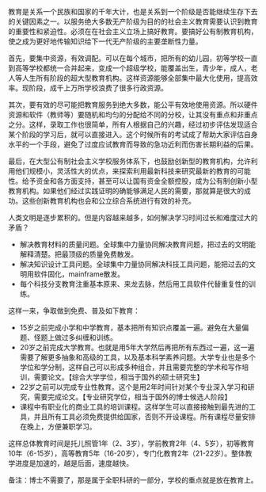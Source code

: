 教育是关系一个民族和国家的千年大计，也是关系到一个阶级是否能继续生存下去的关键因素之一。以服务绝大多数无产阶级为目的的社会主义教育需要认识到教育的重要性和紧迫性。必须在在社会主义立场上搞好教育。要搞好公有制教育机构，使之成为更好地传输知识给下一代无产阶级的主要垄断性力量。

首先，要集中资源，有效调配。可以在每个城市，把所有的幼儿园，初等学校一直到高等学校都统一合并起来，变成一个超级学校，能覆盖出生，青少年，成人，老人等人生所有阶段的超大型教育机构。这样资源能够全部集中最大化使用，提高效率。现阶段，成千上万所学校浪费了很多行政资源。 

其次，要有效的尽可能把教育服务到绝大多数，能公平有效地使用资源。所以硬件资源和软件（教师等）要随机和均匀的分配给不同的分校，让其没有重点和非重点之分。这样，录取工作也很简单，所有人根据自己的兴趣，经过初步评估发现适合某个阶段的学习后，就可以直接进入。这个时候所有的考试成了帮助大家评估自身水平的一个手段，避免了过度应试教育而导致的急功近利而伤害长期利益的后果。

最后，在大型公有制社会主义学校服务体系下，也鼓励创新型的教育机构，允许利用他们规模小，灵活性大的优点，来探索利用最新科技来研究最新的教育的可能性。给予资金和各方面支持，甚至可以让国有资金全额控股，成为公有制创新小型教育机构。如果他们经过实践证明的确能够满足人民的需要，那就算是很大的成功。这些创新教育机构也会和公立综合系统进行有效的补充。

人类文明是逐步累积的。但是内容越来越多，如何解决学习时间过长和难度过大的矛盾？
* 解决教育材料的质量问题。全球集中力量协同解决教育问题，把过去的文明能解释清楚。把最顶级的质量免费散发。
* 解决知识设计工具问题。全球集中力量协同解决科技工具问题，能把过去的文明用软件固化，mainframe散发。
* 每个科技分支教育注重基本原来、来龙去脉，然后用工具软件代替重复性的训练。

这样一来，争取做到免费、普及如下教育：
* 15岁之前完成小学和中学教育，基本把所有知识点覆盖一遍。避免在大量偏题、怪题上做过多纠缠和训练。
* 20岁之前完成大学教育。也就是用5年大学然后再把所有东西过一遍，这一遍需要了解更多抽象和高级的工具，以及基本科学素养问题。大学专业也是多个学位和学分制，这样自己可以形成多种组合，并且需要完整的学术和写作培训，需要论文。【综合大学学位，相当于国外的硕士研究生】
* 22岁之前可以完成专业性教育。这个是用2年时间针对某个专业深入学习和研究，需要完成论文。【专业研究学位，相当于国外的博士候选人阶段】
* 课程中有职业化的商业工具的培训课程。这样学生可以直接接触到最先进的工具，并且所有工具必须免费提供给国家，否则不开设课程。所有课程尽量安排在晚上，方便兼职学习。

这样总体教育时间是托儿照管1年（2、3岁），学前教育2年（4、5岁），初等教育10年（6-15岁），高等教育5年（16-20岁），专门化教育2年（21-22岁）。整体教学进度是加速的，越是后面，速度越快。

备注：博士不需要了，那是属于全职科研的一部分，学校的重点就是放在教育上。
